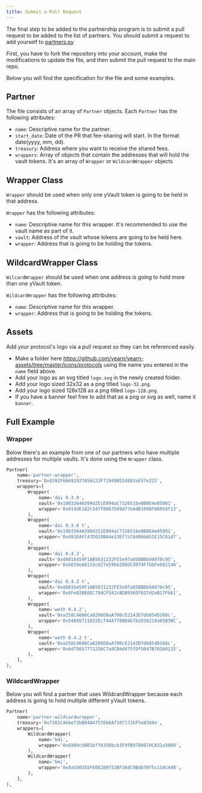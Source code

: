 ```yaml
---
title: Submit a Pull Request
---
```


The final step to be added to the partnership program is to submit a pull request to be added to the list of partners. You should submit a request to add yourself to [partners.py](https://github.com/yearn/yearn-exporter/blob/master/yearn/partners/partners.py)

First, you have to fork the repository into your account, make the modifications to update the file, and then submit the pull request to the main repo.

Below you will find the specification for the file and some examples.

## Partner

The file consists of an array of `Partner` objects. Each `Partner` has the following attributes:

- `name`: Descriptive name for the partner.
- `start_date`: Date of the PR that fee-sharing will start. In the format date(yyyy, mm, dd).
- `treasury`: Address where you want to receive the shared fees.
- `wrappers`: Array of objects that contain the addresses that will hold the vault tokens. It's an array of `Wrapper` or `WildcardWrapper` objects

## Wrapper Class

`Wrapper` should be used when only one yVault token is going to be held in that address.

`Wrapper` has the following attributes:

- `name`: Descriptive name for this wrapper. It's recommended to use the vault name as part of it.
- `vault`: Address of the vault whose tokens are going to be held here.
- `wrapper`: Address that is going to be holding the tokens.

## WildcardWrapper Class

`WilcardWrapper` should be used when one address is going to hold more than one yVault token. 

`WildcardWrapper` has the following attributes:

- `name`: Descriptive name for this wrapper.
- `wrapper`: Address that is going to be holding the tokens.
  
## Assets

Add your protocol's logo via a pull request so they can be referenced easily. 

- Make a folder here https://github.com/yearn/yearn-assets/tree/master/icons/protocols using the name you entered in the `name` field above.
- Add your logo as an svg titled `logo.svg` in the newly created folder.
- Add your logo sized 32x32 as a png titled `logo-32.png`.
- Add your logo sized 128x128 as a png titled `logo-128.png`.
- If you have a banner feel free to add that as a png or svg as well, name it `banner`.

## Full Example

### Wrapper

Below there's an example from one of our partners who have multiple addresses for multiple vaults. It's done using the `Wrapper` class.

```python
Partner(
    name='partner-wrapper',
    treasury='0x8392F6669292fA56123F71949B52d883aE57e225',
    wrappers=[
        Wrapper(
            name='dai 0.3.0',
            vault='0x19D3364A399d251E894aC732651be8B0E4e85001',
            wrapper='0x014dE182c147f8663589d77eAdB109Bf86958f13',
        ),
        Wrapper(
            name='dai 0.3.0 t',
            vault='0x19D3364A399d251E894aC732651be8B0E4e85001',
            wrapper='0x491EAFC47D019B44e13Ef7cC649bbA51E15C61d7',
        ),
        Wrapper(
            name='dai 0.4.3',
            vault='0xdA816459F1AB5631232FE5e97a05BBBb94970c95',
            wrapper='0xb039eA6153c827e59b620bDCd974F7bbFe68214A',
        ),
        Wrapper(
            name='dai 0.4.3 t',
            vault='0xdA816459F1AB5631232FE5e97a05BBBb94970c95',
            wrapper='0x6Fe02BE0EC79dCF582cBDB936D7037d2eB17F661',
        ),
        Wrapper(
            name='weth 0.4.2',
            vault='0xa258C4606Ca8206D8aA700cE2143D7db854D168c',
            wrapper='0x546E6711032Ec744A7708D4b7b283A210a85B3BC',
        ),
        Wrapper(
            name='weth 0.4.2 t',
            vault='0xa258C4606Ca8206D8aA700cE2143D7db854D168c',
            wrapper='0x6d75657771256C7a8CB4d475fDf5047B70160132',
        ),
    ],
),
```

### WildcardWrapper

Below you will find a partner that uses WildcardWrapper because each address is going to hold multiple different yVault tokens.

```python
Partner(
    name='partner-wildcardwrapper',
    treasury='0x7301C46be73bB04847576b6Af107172bF5e8388e',
    wrappers=[
        WildcardWrapper(
            name='bdi',
            wrapper='0x0309c98B1bffA350bcb3F9fB9780970CA32a5060',
        ),
        WildcardWrapper(
            name='bmi',
            wrapper='0x0aC00355F80E289f53BF368C9Bdb70f5c114C44B',
        ),
    ],
),
```
